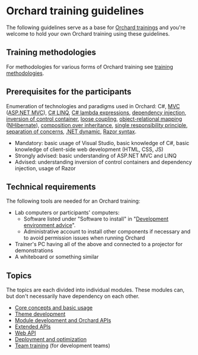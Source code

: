 # Orchard training guidelines

The following guidelines serve as a base for [Orchard trainings](http://orcharddojo.net/orchard-training) and you're welcome to hold your own Orchard training using these guidelines.

## Training methodologies

For methodologies for various forms of Orchard training see [training methodologies](TrainingMethodologies).

## Prerequisites for the participants

Enumeration of technologies and paradigms used in Orchard: C#, [MVC](http://en.wikipedia.org/wiki/Model%E2%80%93view%E2%80%93controller) ([ASP.NET MVC](http://www.asp.net/mvc)), [C# LINQ](http://msdn.microsoft.com/en-us/library/vstudio/bb397926.aspx), [C# lambda expressions](http://msdn.microsoft.com/en-us/library/bb397687.aspx), [dependency injection](http://en.wikipedia.org/wiki/Dependency_injection), [inversion of control container](http://www.martinfowler.com/articles/injection.html), [loose coupling](http://en.wikipedia.org/wiki/Loose_coupling), [object-relational mapping](http://en.wikipedia.org/wiki/Object-relational_mapping) ([NHibernate](http://en.wikipedia.org/wiki/NHibernate)), [composition over inheritance](http://en.wikipedia.org/wiki/Composition_over_inheritance), [single responsibility principle](http://en.wikipedia.org/wiki/Single_responsibility_principle), [separation of concerns](http://en.wikipedia.org/wiki/Separation_of_concerns), [.NET dynamic](http://www.hanselman.com/blog/C4AndTheDynamicKeywordWhirlwindTourAroundNET4AndVisualStudio2010Beta1.aspx), [Razor syntax](http://haacked.com/archive/2011/01/06/razor-syntax-quick-reference.aspx).

- Mandatory: basic usage of Visual Studio, basic knowledge of C#, basic knowledge of client-side web development (HTML, CSS, JS)
- Strongly advised: basic understanding of ASP.NET MVC and LINQ
- Advised: understanding inversion of control containers and dependency injection, usage of Razor

## Technical requirements

The following tools are needed for an Orchard training:

- Lab computers or participants' computers:
  - Software listed under "Software to install" in "[Development environment advice](../../DevelopmentGuidelines/DevelopmentEnvironment)".
  - Administrative account to install other components if necessary and to avoid permission issues when running Orchard
- Trainer's PC having all of the above and connected to a projector for demonstrations
- A whiteboard or something similar

## Topics

The topics are each divided into individual modules. These modules can, but don't necessarily have dependency on each other.

- [Core concepts and basic usage](CoreConceptsAndBasicUsage/)
- [Theme development](ThemeDevelopment/)
- [Module development and Orchard APIs](ModuleDevelopmentAndApis/)
- [Extended APIs](ExtendedApis/)
- [Web API](WebApi/)
- [Deployment and optimization](DeploymentAndOptimization/)
- [Team training](TeamTraining/) (for development teams)
